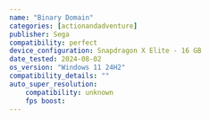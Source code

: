 ```yaml
---
name: "Binary Domain"
categories: [actionandadventure]
publisher: Sega
compatibility: perfect
device_configuration: Snapdragon X Elite - 16 GB
date_tested: 2024-08-02
os_version: "Windows 11 24H2"
compatibility_details: ""
auto_super_resolution:
    compatibility: unknown
    fps boost: 
---
```

